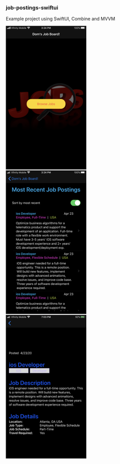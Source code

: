 ### job-postings-swiftui
Example project using SwiftUI, Combine and MVVM

<img src="https://github.com/dominiquemiller/job-postings-swiftui/blob/master/screenshot_two.PNG" width="50%" height="50%">
<img src="https://github.com/dominiquemiller/job-postings-swiftui/blob/master/screenshot_one.PNG" width="50%" height="50%">
<img src="https://github.com/dominiquemiller/job-postings-swiftui/blob/master/screenshot_three.PNG" width="50%" height="50%">
